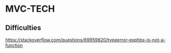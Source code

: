 # MVC-TECH


## Difficulties

https://stackoverflow.com/questions/69959820/typeerror-exphbs-is-not-a-function